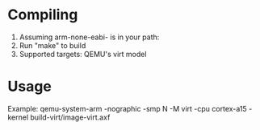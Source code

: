 Compiling
=========

1. Assuming arm-none-eabi- is in your path:
2. Run "make" to build
4. Supported targets: QEMU's virt model

Usage
=====

Example: qemu-system-arm
		-nographic -smp N
		-M virt -cpu cortex-a15
		-kernel build-virt/image-virt.axf

